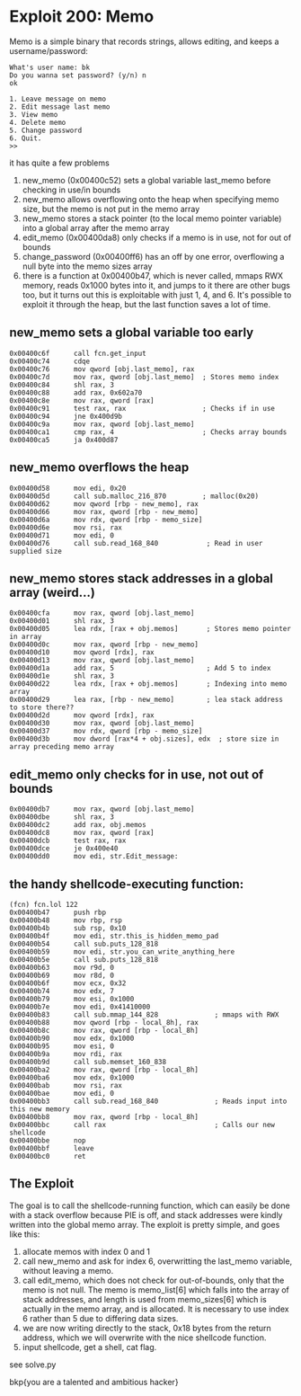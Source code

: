 # Exploit 200: Memo
Memo is a simple binary that records strings, allows editing, and keeps a username/password:
```
What's user name: bk
Do you wanna set password? (y/n) n
ok

1. Leave message on memo
2. Edit message last memo
3. View memo
4. Delete memo
5. Change password
6. Quit.
>> 
```

it has quite a few problems
 1. new_memo (0x00400c52) sets a global variable last_memo before checking in use/in bounds
 2. new_memo allows overflowing onto the heap when specifying memo size, but the memo is not put in the memo array
 3. new_memo stores a stack pointer (to the local memo pointer variable) into a global array after the memo array
 4. edit_memo (0x00400da8) only checks if a memo is in use, not for out of bounds
 5. change_password (0x00400ff6) has an off by one error, overflowing a null byte into the memo sizes array
 6. there is a function at 0x00400b47, which is never called, mmaps RWX memory, reads 0x1000 bytes into it, and jumps to it
there are other bugs too, but it turns out this is exploitable with just 1, 4, and 6. It's possible to exploit it through the heap, but the last function saves a lot of time.

## new_memo sets a global variable too early
```
0x00400c6f      call fcn.get_input
0x00400c74      cdqe
0x00400c76      mov qword [obj.last_memo], rax
0x00400c7d      mov rax, qword [obj.last_memo]  ; Stores memo index
0x00400c84      shl rax, 3
0x00400c88      add rax, 0x602a70
0x00400c8e      mov rax, qword [rax]
0x00400c91      test rax, rax                   ; Checks if in use
0x00400c94      jne 0x400d9b
0x00400c9a      mov rax, qword [obj.last_memo]
0x00400ca1      cmp rax, 4                      ; Checks array bounds
0x00400ca5      ja 0x400d87
```

## new_memo overflows the heap
```
0x00400d58      mov edi, 0x20
0x00400d5d      call sub.malloc_216_870         ; malloc(0x20)
0x00400d62      mov qword [rbp - new_memo], rax
0x00400d66      mov rax, qword [rbp - new_memo]
0x00400d6a      mov rdx, qword [rbp - memo_size]
0x00400d6e      mov rsi, rax
0x00400d71      mov edi, 0
0x00400d76      call sub.read_168_840            ; Read in user supplied size
```

## new_memo stores stack addresses in a global array (weird...)
```
0x00400cfa      mov rax, qword [obj.last_memo]
0x00400d01      shl rax, 3
0x00400d05      lea rdx, [rax + obj.memos]       ; Stores memo pointer in array
0x00400d0c      mov rax, qword [rbp - new_memo]
0x00400d10      mov qword [rdx], rax
0x00400d13      mov rax, qword [obj.last_memo]
0x00400d1a      add rax, 5                       ; Add 5 to index
0x00400d1e      shl rax, 3
0x00400d22      lea rdx, [rax + obj.memos]       ; Indexing into memo array
0x00400d29      lea rax, [rbp - new_memo]        ; lea stack address to store there??
0x00400d2d      mov qword [rdx], rax
0x00400d30      mov rax, qword [obj.last_memo]
0x00400d37      mov rdx, qword [rbp - memo_size]
0x00400d3b      mov dword [rax*4 + obj.sizes], edx  ; store size in array preceding memo array
```

## edit_memo only checks for in use, not out of bounds
```
0x00400db7      mov rax, qword [obj.last_memo]
0x00400dbe      shl rax, 3
0x00400dc2      add rax, obj.memos
0x00400dc8      mov rax, qword [rax]
0x00400dcb      test rax, rax
0x00400dce      je 0x400e40
0x00400dd0      mov edi, str.Edit_message:
```

## the handy shellcode-executing function:
```
(fcn) fcn.lol 122 
0x00400b47      push rbp 
0x00400b48      mov rbp, rsp 
0x00400b4b      sub rsp, 0x10
0x00400b4f      mov edi, str.this_is_hidden_memo_pad
0x00400b54      call sub.puts_128_818
0x00400b59      mov edi, str.you_can_write_anything_here
0x00400b5e      call sub.puts_128_818
0x00400b63      mov r9d, 0
0x00400b69      mov r8d, 0
0x00400b6f      mov ecx, 0x32
0x00400b74      mov edx, 7
0x00400b79      mov esi, 0x1000
0x00400b7e      mov edi, 0x41410000
0x00400b83      call sub.mmap_144_828              ; mmaps with RWX
0x00400b88      mov qword [rbp - local_8h], rax 
0x00400b8c      mov rax, qword [rbp - local_8h]
0x00400b90      mov edx, 0x1000
0x00400b95      mov esi, 0
0x00400b9a      mov rdi, rax 
0x00400b9d      call sub.memset_160_838
0x00400ba2      mov rax, qword [rbp - local_8h]
0x00400ba6      mov edx, 0x1000
0x00400bab      mov rsi, rax 
0x00400bae      mov edi, 0
0x00400bb3      call sub.read_168_840              ; Reads input into this new memory
0x00400bb8      mov rax, qword [rbp - local_8h]
0x00400bbc      call rax                           ; Calls our new shellcode
0x00400bbe      nop
0x00400bbf      leave
0x00400bc0      ret 
```

## The Exploit
The goal is to call the shellcode-running function, which can easily be done with a stack overflow because PIE is off, and stack addresses were kindly written into the global memo array.
The exploit is pretty simple, and goes like this:
 1. allocate memos with index 0 and 1
 2. call new_memo and ask for index 6, overwritting the last_memo variable, without leaving a memo.
 3. call edit_memo, which does not check for out-of-bounds, only that the memo is not null. The memo is memo_list[6] which falls into the array of stack addresses, and length is used from memo_sizes[6] which is actually in the memo array, and is allocated. It is necessary to use index 6 rather than 5 due to differing data sizes.
 4. we are now writing directly to the stack, 0x18 bytes from the return address, which we will overwrite with the nice shellcode function.
 5. input shellcode, get a shell, cat flag.

see solve.py

bkp{you are a talented and ambitious hacker}
